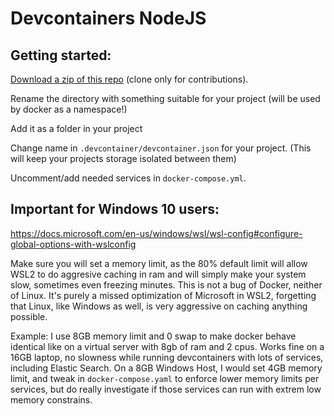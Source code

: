 # Devcontainers NodeJS

## Getting started:

[Download a zip of this repo](https://github.com/george-barbu-cc/docker-nodejs/archive/master.zip) 
(clone only for contributions). 

Rename the directory with something suitable for your project
(will be used by docker as a namespace!)

Add it as a folder in your project

Change name in `.devcontainer/devcontainer.json` for your project.
(This will keep your projects storage isolated between them)

Uncomment/add needed services in `docker-compose.yml`.


## Important for Windows 10 users:

https://docs.microsoft.com/en-us/windows/wsl/wsl-config#configure-global-options-with-wslconfig

Make sure you will set a memory limit, as the 80% default limit will allow WSL2 to do aggresive caching in ram
and will simply make your system slow, sometimes even freezing minutes. This is not a bug of Docker, neither of
Linux. It's purely a missed optimization of Microsoft in WSL2, forgetting that Linux, like Windows as well, is
very aggressive on caching anything possible.

Example: I use 8GB memory limit and 0 swap to make docker behave identical like on a virtual server with 8gb of ram
and 2 cpus. Works fine on a 16GB laptop, no slowness while running devcontainers with lots of services, including
Elastic Search. On a 8GB Windows Host, I would set 4GB memory limit, and tweak in `docker-compose.yaml` to enforce
lower memory limits per services, but do really investigate if those services can run with extrem low memory constrains.
